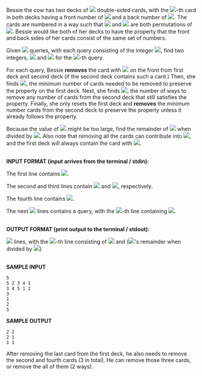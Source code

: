 Bessie the cow has two decks of ![](https://latex.codecogs.com/svg.image?N&space;(1&space;\leq&space;N&space;\leq&space;10^5)) double-sided cards, with the ![](https://latex.codecogs.com/svg.image?i)-th card in both decks having a front number of ![](https://latex.codecogs.com/svg.image?f_i) and a back number of ![](https://latex.codecogs.com/svg.image?b_i). The cards are numbered in a way such that ![](https://latex.codecogs.com/svg.image?f) and ![](https://latex.codecogs.com/svg.image?b) are both permutations of ![](https://latex.codecogs.com/svg.image?1,2,...,N). Bessie would like both of her decks to have the property that the front and back sides of her cards consist of the same set of numbers. 

Given ![](https://latex.codecogs.com/svg.image?Q) queries, with each query consisting of the integer ![](https://latex.codecogs.com/svg.image?r_i&space;(1&space;\leq&space;r_i&space;\leq&space;N)), find two integers, ![](https://latex.codecogs.com/svg.image?x_i) and ![](https://latex.codecogs.com/svg.image?y_i) for the ![](https://latex.codecogs.com/svg.image?i)-th query. 

For each query, Bessie **removes** the card with ![](https://latex.codecogs.com/svg.image?r_i) on the front from first deck and second deck (if the second deck contains such a card.) Then, she finds ![](https://latex.codecogs.com/svg.image?x_i), the minimum number of cards needed to be removed to preserve the property on the first deck. Next, she finds ![](https://latex.codecogs.com/svg.image?y_i), the number of ways to remove any number of cards from the second deck that still satisfies the property. Finally, she only resets the first deck and **removes** the minimum number cards from the second deck to preserve the property unless it already follows the property.

Because the value of ![](https://latex.codecogs.com/svg.image?y_i) might be too large, find the remainder of ![](https://latex.codecogs.com/svg.image?y_i) when divided by ![](https://latex.codecogs.com/svg.image?10^9+7). Also note that removing all the cards can contribute into ![](https://latex.codecogs.com/svg.image?y_i), and the first deck will always contain the card with ![](https://latex.codecogs.com/svg.image?r_i).
<br></br>

**INPUT FORMAT (input arrives from the terminal / stdin):**

The first line contains ![](https://latex.codecogs.com/svg.image?N).

The second and third lines contain ![](https://latex.codecogs.com/svg.image?f) and ![](https://latex.codecogs.com/svg.image?b), respectively.

The fourth line contains ![](https://latex.codecogs.com/svg.image?Q).

The next ![](https://latex.codecogs.com/svg.image?Q) lines contains a query, with the ![](https://latex.codecogs.com/svg.image?i)-th line containing ![](https://latex.codecogs.com/svg.image?r_i).
<br></br>

**OUTPUT FORMAT (print output to the terminal / stdout):**

![](https://latex.codecogs.com/svg.image?Q) lines, with the ![](https://latex.codecogs.com/svg.image?i)-th line consisting of ![](https://latex.codecogs.com/svg.image?x_i) and (![](https://latex.codecogs.com/svg.image?y_i)'s remainder when divided by ![](https://latex.codecogs.com/svg.image?10^9+7))
<br></br>

**SAMPLE INPUT**
```
5
5 2 3 4 1
3 4 5 1 2
3
1
2
5
```

**SAMPLE OUTPUT**
```
2 2
2 1
1 1
```

After removing the last card from the first deck, he also needs to remove the second and fourth cards (3 in total). He can remove those three cards, or remove the all of them (2 ways).
